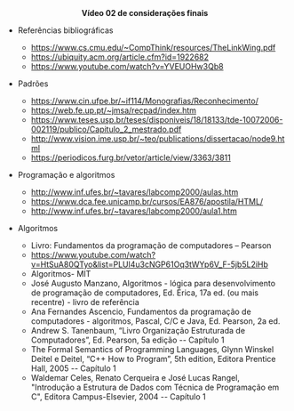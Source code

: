 <center><b>Vídeo 02 de considerações finais</b></center> 



- Referências bibliográficas
  - https://www.cs.cmu.edu/~CompThink/resources/TheLinkWing.pdf
  - https://ubiquity.acm.org/article.cfm?id=1922682
  - https://www.youtube.com/watch?v=YVEUOHw3Qb8

- Padrões
  - https://www.cin.ufpe.br/~if114/Monografias/Reconhecimento/
  - https://web.fe.up.pt/~jmsa/recpad/index.htm
  - https://www.teses.usp.br/teses/disponiveis/18/18133/tde-10072006-002119/publico/Capitulo_2_mestrado.pdf
  - http://www.vision.ime.usp.br/~teo/publications/dissertacao/node9.html
  - https://periodicos.furg.br/vetor/article/view/3363/3811

- Programação e algoritmos
  - http://www.inf.ufes.br/~tavares/labcomp2000/aulas.htm
  - https://www.dca.fee.unicamp.br/cursos/EA876/apostila/HTML/
  - http://www.inf.ufes.br/~tavares/labcomp2000/aula1.htm

- Algoritmos
  - Livro: Fundamentos da programação de computadores – Pearson
  - https://www.youtube.com/watch?v=HtSuA80QTyo&list=PLUl4u3cNGP61Oq3tWYp6V_F-5jb5L2iHb
  - Algoritmos- MIT
  - José Augusto Manzano, Algoritmos - lógica para desenvolvimento de programação de computadores, Ed. Érica, 17a ed. (ou mais recentre) - livro de referência 
  - Ana Fernandes Ascencio, Fundamentos da programação de computadores - algoritmos, Pascal, C/C e Java, Ed. Pearson, 2a ed. 
  - Andrew S. Tanenbaum, “Livro Organização Estruturada de Computadores”, Ed. Pearson, 5a edição -- Capítulo 1
  - The Formal Semantics of Programming Languages, Glynn Winskel Deitel e Deitel, “C++ How to Program”, 5th edition, Editora Prentice Hall, 2005 -- Capítulo 1
  -  Waldemar Celes, Renato Cerqueira e José Lucas Rangel, "Introdução a Estrutura de Dados com Técnica de Programação em C", Editora Campus-Elsevier, 2004 -- Capítulo 1


